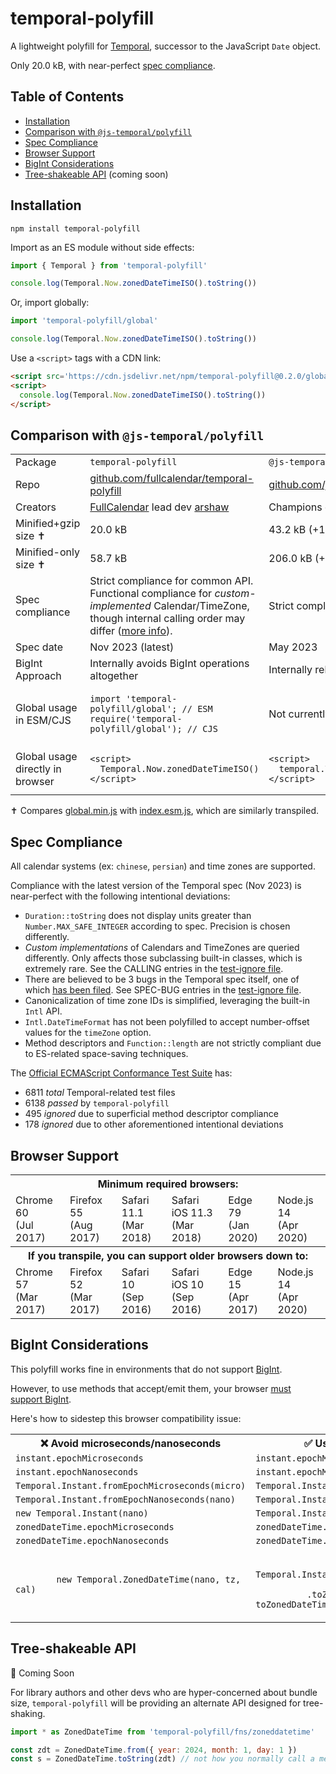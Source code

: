 
# temporal-polyfill

A lightweight polyfill for [Temporal](https://tc39.es/proposal-temporal/docs/), successor to the JavaScript `Date` object.

Only 20.0 kB, with near-perfect [spec compliance](#spec-compliance).


## Table of Contents

- [Installation](#installation)
- [Comparison with `@js-temporal/polyfill`](#comparison-with-js-temporalpolyfill)
- [Spec Compliance](#spec-compliance)
- [Browser Support](#browser-support)
- [BigInt Considerations](#bigint-considerations)
- [Tree-shakeable API](#tree-shakeable-api) (coming soon)


## Installation

```
npm install temporal-polyfill
```

Import as an ES module without side effects:

```js
import { Temporal } from 'temporal-polyfill'

console.log(Temporal.Now.zonedDateTimeISO().toString())
```

Or, import globally:

```js
import 'temporal-polyfill/global'

console.log(Temporal.Now.zonedDateTimeISO().toString())
```

Use a `<script>` tags with a CDN link:

```html
<script src='https://cdn.jsdelivr.net/npm/temporal-polyfill@0.2.0/global.min.js'></script>
<script>
  console.log(Temporal.Now.zonedDateTimeISO().toString())
</script>
```


## Comparison with `@js-temporal/polyfill`

<table>
  <tr>
    <td>Package</td>
    <td>
      <code>temporal-polyfill</code>
    </td>
    <td>
      <code>@js-temporal/polyfill</code>
    </td>
  </tr>
  <tr>
    <td>Repo</td>
    <td>
      <a href='https://github.com/fullcalendar/temporal-polyfill'>
        github.com/fullcalendar/temporal-polyfill
      </a>
    </td>
    <td>
      <a href='https://github.com/js-temporal/temporal-polyfill'>
        github.com/js-temporal/temporal-polyfill
      </a>
    </td>
  </tr>
  <tr>
    <td>Creators</td>
    <td><a href='https://fullcalendar.io/'>FullCalendar</a> lead dev <a href='https://github.com/arshaw'>arshaw</a></td>
    <td>Champions of the <a href='https://github.com/tc39/proposal-temporal'>Temporal proposal</a></td>
  </tr>
  <tr>
    <td>Minified+gzip size &#10013;</td>
    <td>20.0 kB</td>
    <td>43.2 kB (+116%)</td>
  </tr>
  <tr>
    <td>Minified-only size &#10013;</td>
    <td>58.7 kB</td>
    <td>206.0 kB (+251%)</td>
  </tr>
  <tr>
    <td>Spec compliance</td>
    <td>
      Strict compliance for common API.<br />
      Functional compliance for <i>custom-implemented</i> Calendar/TimeZone,<br />
      though internal calling order may differ (<a href='#spec-compliance'>more info</a>).
    </td>
    <td>
      Strict compliance for entire API.
    </td>
  </tr>
  <tr>
    <td>Spec date</td>
    <td>
      Nov 2023 (latest)
    </td>
    <td>
      May 2023
    </td>
  </tr>
  <tr>
    <td>BigInt Approach</td>
    <td>Internally avoids BigInt operations altogether</td>
    <td>Internally relies on <a href='https://github.com/GoogleChromeLabs/jsbi'>JSBI</a></td>
  </tr>
  <tr>
    <td>Global usage in ESM/CJS</td>
    <td>
      <pre><code>import 'temporal-polyfill/global'; // ESM
require('temporal-polyfill/global'); // CJS</code></pre>
    </td>
    <td>Not currently possible</td>
  </tr>
  <tr>
    <td>Global usage directly in browser</td>
    <td>
      <pre><code>&lt;script&gt;
&nbsp;&nbsp;Temporal.Now.zonedDateTimeISO()
&lt;/script&gt;</code></pre>
    </td>
    <td>
      <pre><code>&lt;script&gt;
&nbsp;&nbsp;temporal.Temporal.Now.zonedDateTimeISO()
&lt;/script&gt;</code></pre>
    </td>
  </tr>
</table>

&#10013; Compares [global.min.js](https://cdn.jsdelivr.net/npm/temporal-polyfill@0.2.0/global.min.js) with [index.esm.js](https://cdn.jsdelivr.net/npm/@js-temporal/polyfill@0.4.4/dist/index.esm.js), which are similarly transpiled.


## Spec Compliance

All calendar systems (ex: `chinese`, `persian`) and time zones are supported.

Compliance with the latest version of the Temporal spec (Nov 2023) is near-perfect with the following intentional deviations:

- `Duration::toString` does not display units greater than `Number.MAX_SAFE_INTEGER` according to spec. Precision is chosen differently.
- *Custom implementations* of Calendars and TimeZones are queried differently. Only affects those subclassing built-in classes, which is extremely rare. See the CALLING entries in the [test-ignore file](https://github.com/fullcalendar/temporal/blob/main/packages/temporal-polyfill/scripts/test-config/expected-failures.txt).
- There are believed to be 3 bugs in the Temporal spec itself, one of which [has been filed](https://github.com/tc39/proposal-temporal/issues/2742). See SPEC-BUG entries in the [test-ignore file](https://github.com/fullcalendar/temporal/blob/main/packages/temporal-polyfill/scripts/test-config/expected-failures.txt).
- Canonicalization of time zone IDs is simplified, leveraging the built-in `Intl` API.
- `Intl.DateTimeFormat` has not been polyfilled to accept number-offset values for the `timeZone` option.
- Method descriptors and `Function::length` are not strictly compliant due to ES-related space-saving techniques.

The [Official ECMAScript Conformance Test Suite](https://github.com/tc39/test262) has:

- 6811 *total* Temporal-related test files
- 6138 *passed* by `temporal-polyfill`
- 495 *ignored* due to superficial method descriptor compliance
- 178 *ignored* due to other aforementioned intentional deviations


## Browser Support

<table>
  <tr>
    <th colspan='6'>
      Minimum required browsers:
    </th>
  </tr>
  <tr>
    <!-- Computed from Libraries+Syntax in worksheet below  -->
    <td>Chrome 60<br />(Jul 2017)</td>
    <td>Firefox 55<br />(Aug 2017)</td>
    <td>Safari 11.1<br />(Mar 2018)</td>
    <td>Safari iOS 11.3<br />(Mar 2018)</td>
    <td>Edge 79<br />(Jan 2020)</td>
    <td>Node.js 14<br />(Apr 2020)</td>
  </tr>
  <tr>
    <th colspan='6'>
      If you transpile, you can support older browsers down to:
    </th>
  </tr>
  <tr>
    <!-- Computed from Libraries in worksheet below  -->
    <td>Chrome 57<br />(Mar 2017)</td>
    <td>Firefox 52<br />(Mar 2017)</td>
    <td>Safari 10<br />(Sep 2016)</td>
    <td>Safari iOS 10<br />(Sep 2016)</td>
    <td>Edge 15<br />(Apr 2017)</td>
    <td>Node.js 14<br />(Apr 2020)</td>
  </tr>
</table>

<!--
## Browser Support Worksheet

Use caniuse's star feature to find intersection of features.

Libraries:
- [Intl.DateTimeFormat IANA time zone names](https://caniuse.com/mdn-javascript_builtins_intl_datetimeformat_datetimeformat_options_parameter_options_timezone_parameter_iana_time_zones)
- [Number.isInteger](https://caniuse.com/mdn-javascript_builtins_number_isinteger)
- [String::padStart](https://caniuse.com/mdn-javascript_builtins_string_padstart)
- [WeakMap](https://caniuse.com/mdn-javascript_builtins_weakmap)

Syntax:
- [Classes](https://caniuse.com/es6-class)
- [Exponentiation](https://caniuse.com/mdn-javascript_operators_exponentiation)
- [Spread in array literals](https://caniuse.com/mdn-javascript_operators_spread_spread_in_arrays)
- [Spread in function calls](https://caniuse.com/mdn-javascript_operators_spread_spread_in_function_calls)
- [Spread in object literals](https://caniuse.com/mdn-javascript_operators_spread_spread_in_object_literals)

BigInt (https://caniuse.com/bigint):
- Chrome 67 (May 2018)
- Firefox 68 (Jul 2019)
- Safari 14 (Sep 2020)
- Safari iOS 14 (Sep 2020)
- Edge 79 (Jan 2020)

Node.js is always 14 because the test-runner doesn't work with lower
-->


## BigInt Considerations

This polyfill works fine in environments that do not support [BigInt](https://developer.mozilla.org/en-US/docs/Web/JavaScript/Reference/Global_Objects/BigInt).

However, to use methods that accept/emit them, your browser [must support BigInt](https://caniuse.com/bigint).

Here's how to sidestep this browser compatibility issue:

<table>
  <tr>
    <th>❌ Avoid microseconds/nanoseconds</th>
    <th>✅ Use milliseconds instead</th>
  </tr>
  <tr>
    <td><code>instant.epochMicroseconds</code></td>
    <td><code>instant.epochMilliseconds</code></td>
  </tr>
  <tr>
    <td><code>instant.epochNanoseconds</code></td>
    <td><code>instant.epochMilliseconds</code></td>
  </tr>
  <tr>
    <td><code>Temporal.Instant.fromEpochMicroseconds(micro)</code></td>
    <td><code>Temporal.Instant.fromEpochMilliseconds(milli)</code></td>
  </tr>
  <tr>
    <td><code>Temporal.Instant.fromEpochNanoseconds(nano)</code></td>
    <td><code>Temporal.Instant.fromEpochMilliseconds(milli)</code></td>
  </tr>
  <tr>
    <td><code>new Temporal.Instant(nano)</code></td>
    <td><code>Temporal.Instant.fromEpochMilliseconds(milli)</code></td>
  </tr>
  <tr>
    <td><code>zonedDateTime.epochMicroseconds</code></td>
    <td><code>zonedDateTime.epochMilliseconds</code></td>
  </tr>
  <tr>
    <td><code>zonedDateTime.epochNanoseconds</code></td>
    <td><code>zonedDateTime.epochMilliseconds</code></td>
  </tr>
  <tr>
    <td>
      <code>
        new Temporal.ZonedDateTime(nano, tz, cal)
      </code>
    </td>
    <td>
      <code>
        Temporal.Instant.fromEpochMilliseconds(milli)<br />
        &nbsp;&nbsp;.toZonedDateTimeISO() // or toZonedDateTime
      </code>
    </td>
</table>


## Tree-shakeable API

🚧 Coming Soon

For library authors and other devs who are hyper-concerned about bundle size, `temporal-polyfill` will be providing an alternate API designed for tree-shaking.

```js
import * as ZonedDateTime from 'temporal-polyfill/fns/zoneddatetime'

const zdt = ZonedDateTime.from({ year: 2024, month: 1, day: 1 })
const s = ZonedDateTime.toString(zdt) // not how you normally call a method!
```
